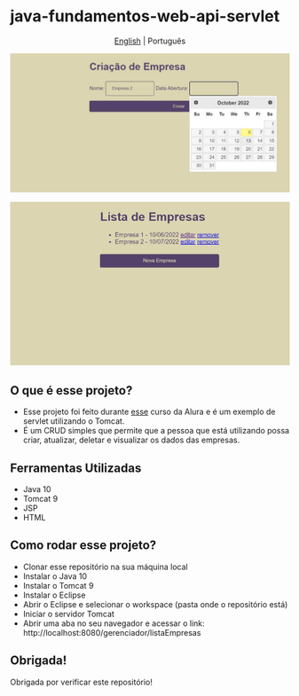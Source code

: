 # java-fundamentos-web-api-servlet

<p align="center">
	<a href="https://github.com/samlatavares/java-fundamentos-web-api-servlet/blob/main/README.md">English</a> | <span>Português</span>
</p>

<img src="https://github.com/samlatavares/java-fundamentos-web-api-servlet/blob/main/images/criacao_empresa.jpg" alt="Company Creation Page."></img>

<img src="https://github.com/samlatavares/java-fundamentos-web-api-servlet/blob/main/images/lista_empresas.jpg" alt="Company List Page."></img>

## O que é esse projeto?
- Esse projeto foi feito durante <a href="https://cursos.alura.com.br/course/servlets-fundamentos-programacao-web-java">esse</a> curso da Alura e é um exemplo de servlet utilizando o Tomcat.
- É um CRUD simples que permite que a pessoa que está utilizando possa criar, atualizar, deletar e visualizar os dados das empresas.

## Ferramentas Utilizadas
- Java 10
- Tomcat 9
- JSP
- HTML

## Como rodar esse projeto?
- Clonar esse repositório na sua máquina local
- Instalar o Java 10
- Instalar o Tomcat 9
- Instalar o Eclipse
- Abrir o Eclipse e selecionar o workspace (pasta onde o repositório está)
- Iniciar o servidor Tomcat
- Abrir uma aba no seu navegador e acessar o link: http://localhost:8080/gerenciador/listaEmpresas

## Obrigada!
Obrigada por verificar este repositório!